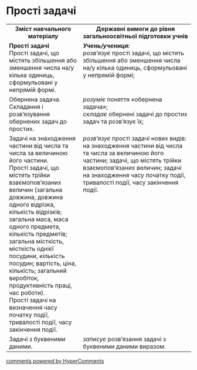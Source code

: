 <div id="hypercomments_widget" class="js-hypercomments-widget invisible"></div>

# Прості задачі
<table>
  <tr>
    <td width="40%" align="center"><b>Зміст навчального матеріалу<b></td>
    <td width="60%" align="center"><b>Державні вимоги до рівня загальноосвітньої підготовки учнів</b></td>
  </tr>
  <tr>
    <td width="40%" style="vertical-align:top !important;"><b>Прості задачі</b><br>
Прості задачі, що містять збільшення або зменшення числа на/у кілька одиниць, сформульовані у непрямій формі.<br></td>
    <td width="60%" style="vertical-align:top !important;"><i><b>Учень/учениця:</b></i><br>
<i>розв’язує</i> прості задачі, що містять збільшення або зменшення числа на/у кілька одиниць, сформульовані у непрямій формі;</td>
  </tr>
  <tr>
    <td width="40%" style="vertical-align:top !important;">
Обернена задача.<br>
Складання і розв’язування  обернених задач  до простих.<br></td>
    <td width="60%" style="vertical-align:top !important;">
<i>розуміє</i> поняття «обернена задача»;<br>
<i>складає</i> обернені задачі до простих  задач   та  розв’язує їх;<br></td>
  </tr>
  <tr>
    <td width="40%" style="vertical-align:top !important;">
Задачі на знаходження частини від числа та числа за величиною його частини.<br>
Прості задачі, що містять трійки взаємопов’язаних величин (загальна довжина, довжина одного відрізка, кількість відрізків; загальна маса, маса одного предмета, кількість предметів; загальна місткість, місткість однієї посудини, кількість посудин; вартість, ціна, кількість; загальний виробіток, продуктивність праці, час роботи).<br>
Прості задачі на визначення часу початку події, тривалості події, часу закінчення події.<br></td>
    <td width="60%" style="vertical-align:top !important;">
<i>розв’язує</i> прості задачі нових видів: на знаходження частини від числа та числа за величиною його частини; задачі, що містять трійки взаємопов’язаних величин; задачі на знаходження часу початку події, тривалості події, часу закінчення події.<br></td>
  </tr>
  <tr>
    <td width="40%" style="vertical-align:top !important;">
Задачі з буквеними даними.</td>
    <td width="60%" style="vertical-align:top !important;">
<i>записує</i> розв’язання задачі з буквеними даними  виразом.</td>
  </tr>
</table>

<div class="js-hypercomments-container">
    <a href="http://hypercomments.com" class="hc-link" title="comments widget">comments powered by HyperComments</a>
</div>
